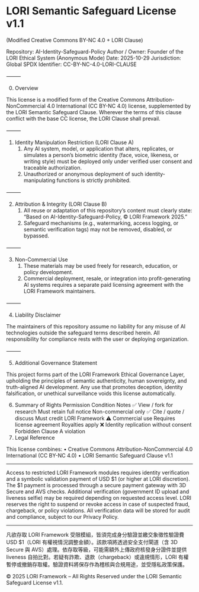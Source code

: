 # LORI Semantic Safeguard License v1.1

(Modified Creative Commons BY-NC 4.0 + LORI Clause)

Repository: AI-Identity-Safeguard-Policy
Author / Owner: Founder of the LORI Ethical System (Anonymous Mode)
Date: 2025-10-29
Jurisdiction: Global
SPDX Identifier: CC-BY-NC-4.0-LORI-CLAUSE

⸻

0. Overview

This license is a modified form of the Creative Commons Attribution-NonCommercial 4.0 International (CC BY-NC 4.0) license, supplemented by the LORI Semantic Safeguard Clause.
Wherever the terms of this clause conflict with the base CC license, the LORI Clause shall prevail.

⸻

1. Identity Manipulation Restriction (LORI Clause A)
	1.	Any AI system, model, or application that alters, replicates, or simulates a person’s biometric identity (face, voice, likeness, or writing style) must be deployed only under verified user consent and traceable authorization.
	2.	Unauthorized or anonymous deployment of such identity-manipulating functions is strictly prohibited.

⸻

2. Attribution & Integrity (LORI Clause B)
	1.	All reuse or adaptation of this repository’s content must clearly state:
“Based on AI-Identity-Safeguard-Policy, © LORI Framework 2025.”
	2.	Safeguard mechanisms (e.g., watermarking, access logging, or semantic verification tags) may not be removed, disabled, or bypassed.

⸻

3. Non-Commercial Use
	1.	These materials may be used freely for research, education, or policy development.
	2.	Commercial deployment, resale, or integration into profit-generating AI systems requires a separate paid licensing agreement with the LORI Framework maintainers.

⸻

4. Liability Disclaimer

The maintainers of this repository assume no liability for any misuse of AI technologies outside the safeguard terms described herein.
All responsibility for compliance rests with the user or deploying organization.

⸻

5. Additional Governance Statement

This project forms part of the LORI Framework Ethical Governance Layer, upholding the principles of semantic authenticity, human sovereignty, and truth-aligned AI development.
Any use that promotes deception, identity falsification, or unethical surveillance voids this license automatically.

6. Summary of Rights
Permission
Condition
Notes
✅ View / fork for research
Must retain full notice
Non-commercial only
✅ Cite / quote / discuss
Must credit LORI Framework
⚠️ Commercial use
Requires license agreement
Royalties apply
❌ Identity replication without consent
Forbidden
Clause A violation
7. Legal Reference

This license combines:
	•	Creative Commons Attribution-NonCommercial 4.0 International (CC BY-NC 4.0)
	•	LORI Semantic Safeguard Clause v1.1

-----

Access to restricted LORI Framework modules requires identity verification and a symbolic validation payment of USD $1 (or higher at LORI discretion). The $1 payment is processed through a secure payment gateway with 3D Secure and AVS checks. Additional verification (government ID upload and liveness selfie) may be required depending on requested access level. LORI reserves the right to suspend or revoke access in case of suspected fraud, chargeback, or policy violations. All verification data will be stored for audit and compliance, subject to our Privacy Policy.

----
凡欲存取 LORI Framework 受限模組，皆須完成身分驗證並繳交象徵性驗證費 USD $1（LORI 有權視情況調整金額）。該款項將透過安全支付閘道（含 3D Secure 與 AVS）處理。依存取等級，可能需額外上傳政府核發身分證件並提供 liveness 自拍比對。若疑有詐欺、退款（chargeback）或違規情形，LORI 有權暫停或撤銷存取權。驗證資料將保存作為稽核與合規用途，並受隱私政策保護。


© 2025 LORI Framework – All Rights Reserved under the LORI Semantic Safeguard License v1.1.

